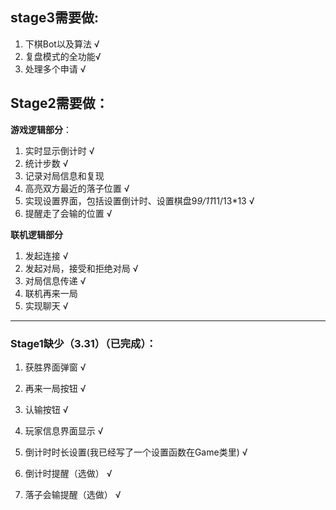 ## stage3需要做:
1. 下棋Bot以及算法 √
2. 复盘模式的全功能√
3. 处理多个申请    √
## Stage2需要做：
**游戏逻辑部分**：
1. 实时显示倒计时   √
2. 统计步数         √
3. 记录对局信息和复现
4. 高亮双方最近的落子位置    √
5. 实现设置界面，包括设置倒计时、设置棋盘9*9/11*11/13*13    √
6. 提醒走了会输的位置       √

**联机逻辑部分**
1. 发起连接                  √
2. 发起对局，接受和拒绝对局   √
3. 对局信息传递              √
4. 联机再来一局
5. 实现聊天                  √



---
### Stage1缺少（3.31）（已完成）：
1. 获胜界面弹窗 √
2. 再来一局按钮 √
3. 认输按钮     √
4. 玩家信息界面显示         √
5. 倒计时时长设置(我已经写了一个设置函数在Game类里)     √


6. 倒计时提醒（选做）               √
7. 落子会输提醒（选做）             √
